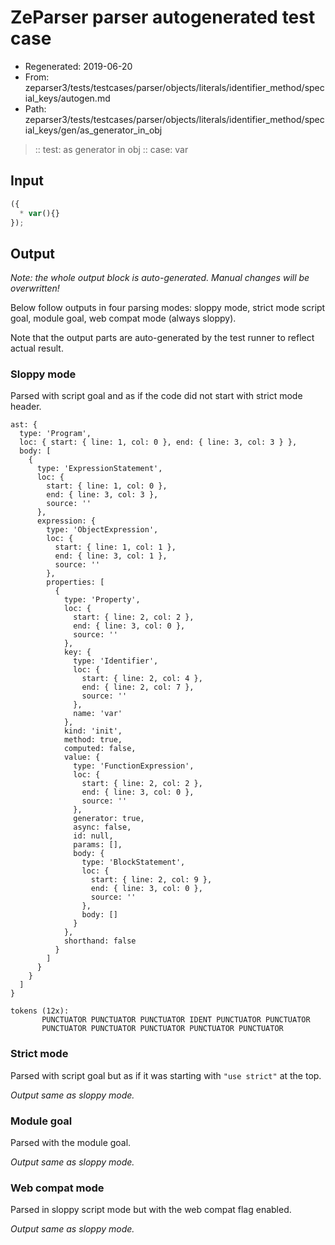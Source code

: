 # ZeParser parser autogenerated test case

- Regenerated: 2019-06-20
- From: zeparser3/tests/testcases/parser/objects/literals/identifier_method/special_keys/autogen.md
- Path: zeparser3/tests/testcases/parser/objects/literals/identifier_method/special_keys/gen/as_generator_in_obj

> :: test: as generator in obj
> :: case: var

## Input


`````js
({
  * var(){}
});
`````

## Output

_Note: the whole output block is auto-generated. Manual changes will be overwritten!_

Below follow outputs in four parsing modes: sloppy mode, strict mode script goal, module goal, web compat mode (always sloppy).

Note that the output parts are auto-generated by the test runner to reflect actual result.

### Sloppy mode

Parsed with script goal and as if the code did not start with strict mode header.

`````
ast: {
  type: 'Program',
  loc: { start: { line: 1, col: 0 }, end: { line: 3, col: 3 } },
  body: [
    {
      type: 'ExpressionStatement',
      loc: {
        start: { line: 1, col: 0 },
        end: { line: 3, col: 3 },
        source: ''
      },
      expression: {
        type: 'ObjectExpression',
        loc: {
          start: { line: 1, col: 1 },
          end: { line: 3, col: 1 },
          source: ''
        },
        properties: [
          {
            type: 'Property',
            loc: {
              start: { line: 2, col: 2 },
              end: { line: 3, col: 0 },
              source: ''
            },
            key: {
              type: 'Identifier',
              loc: {
                start: { line: 2, col: 4 },
                end: { line: 2, col: 7 },
                source: ''
              },
              name: 'var'
            },
            kind: 'init',
            method: true,
            computed: false,
            value: {
              type: 'FunctionExpression',
              loc: {
                start: { line: 2, col: 2 },
                end: { line: 3, col: 0 },
                source: ''
              },
              generator: true,
              async: false,
              id: null,
              params: [],
              body: {
                type: 'BlockStatement',
                loc: {
                  start: { line: 2, col: 9 },
                  end: { line: 3, col: 0 },
                  source: ''
                },
                body: []
              }
            },
            shorthand: false
          }
        ]
      }
    }
  ]
}

tokens (12x):
       PUNCTUATOR PUNCTUATOR PUNCTUATOR IDENT PUNCTUATOR PUNCTUATOR
       PUNCTUATOR PUNCTUATOR PUNCTUATOR PUNCTUATOR PUNCTUATOR
`````

### Strict mode

Parsed with script goal but as if it was starting with `"use strict"` at the top.

_Output same as sloppy mode._

### Module goal

Parsed with the module goal.

_Output same as sloppy mode._

### Web compat mode

Parsed in sloppy script mode but with the web compat flag enabled.

_Output same as sloppy mode._
